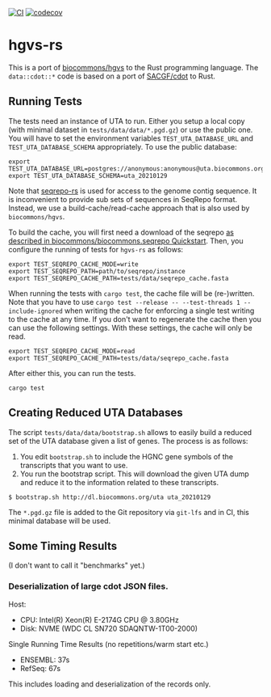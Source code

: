 [![CI](https://github.com/bihealth/hgvs-rs/actions/workflows/rust.yml/badge.svg)](https://github.com/bihealth/hgvs-rs/actions/workflows/rust.yml)
[![codecov](https://codecov.io/gh/bihealth/hgvs-rs/branch/main/graph/badge.svg?token=aZchhLWdzt)](https://codecov.io/gh/bihealth/hgvs-rs)

# hgvs-rs

This is a port of [biocommons/hgvs](https://github.com/biocommons/hgvs) to the Rust programming language.
The `data::cdot::*` code is based on a port of  [SACGF/cdot](https://github.com/SACGF/cdot) to Rust.

## Running Tests

The tests need an instance of UTA to run.
Either you setup a local copy (with minimal dataset in `tests/data/data/*.pgd.gz`) or use the public one.
You will have to set the environment variables `TEST_UTA_DATABASE_URL` and `TEST_UTA_DATABASE_SCHEMA` appropriately.
To use the public database:

```
export TEST_UTA_DATABASE_URL=postgres://anonymous:anonymous@uta.biocommons.org:/uta
export TEST_UTA_DATABASE_SCHEMA=uta_20210129
```

Note that [seqrepo-rs](https://github.com/bihealth/seqrepo-rs) is used for access to the genome contig sequence.
It is inconvenient to provide sub sets of sequences in SeqRepo format.
Instead, we use a build-cache/read-cache approach that is also used by `biocommons/hgvs`.

To build the cache, you will first need a download of the seqrepo [as described in biocommons/biocommons.seqrepo Quickstart](https://github.com/biocommons/biocommons.seqrepo#quick-start).
Then, you configure the running of tests for `hgvs-rs` as follows:

```
export TEST_SEQREPO_CACHE_MODE=write
export TEST_SEQREPO_PATH=path/to/seqrepo/instance
export TEST_SEQREPO_CACHE_PATH=tests/data/seqrepo_cache.fasta
```

When running the tests with `cargo test`, the cache file will be (re-)written.
Note that you have to use `cargo test --release -- --test-threads 1 --include-ignored` when writing the cache for enforcing a single test writing to the cache at any time.
If you don't want to regenerate the cache then you can use the following settings.
With these settings, the cache will only be read.

```
export TEST_SEQREPO_CACHE_MODE=read
export TEST_SEQREPO_CACHE_PATH=tests/data/seqrepo_cache.fasta
```

After either this, you can run the tests.

```
cargo test
```

## Creating Reduced UTA Databases

The script `tests/data/data/bootstrap.sh` allows to easily build a reduced set of the UTA database given a list of genes.
The process is as follows:

1. You edit `bootstrap.sh` to include the HGNC gene symbols of the transcripts that you want to use.
2. You run the bootstrap script.
   This will download the given UTA dump and reduce it to the information related to these transcripts.

```
$ bootstrap.sh http://dl.biocommons.org/uta uta_20210129
```

The `*.pgd.gz` file is added to the Git repository via `git-lfs` and in CI, this minimal database will be used.

## Some Timing Results

(I don't want to call it "benchmarks" yet.)

### Deserialization of large cdot JSON files.

Host:

- CPU: Intel(R) Xeon(R) E-2174G CPU @ 3.80GHz
- Disk: NVME (WDC CL SN720 SDAQNTW-1T00-2000)

Single Running Time Results (no repetitions/warm start etc.)

- ENSEMBL: 37s
- RefSeq: 67s

This includes loading and deserialization of the records only.
